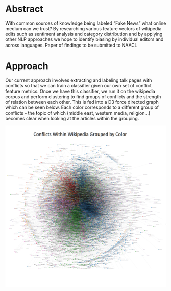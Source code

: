 # Abstract

With common sources of knowledge being labeled “Fake News” what online medium can we trust? By researching various feature vectors of wikipedia edits such as sentiment analysis and category distribution and by applying other NLP approaches we hope to identify biasing by individual editors and across languages. Paper of ﬁndings to be submitted to NAACL

# Approach

Our current approach involves extracting and labeling talk pages with conflicts so that we can train a classifier given our own set of conflict feature metrics. Once we have this classifier, we run it on the wikipedia corpus and perform clustering to find groups of conflicts and the strength of relation between each other. This is fed into a D3 force directed graph which can be seen below. Each color corresponds to a different group of conflicts - the topic of which (middle east, western media, religion...) becomes clear when looking at the articles within the grouping.

![Alt Text](https://github.com/honeyimholm/Fake_News/blob/master/visualizations/wikipedia_conflict_grouping.png)
